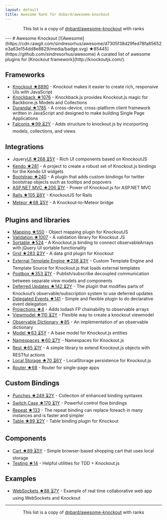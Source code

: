 ```yaml
---
layout: default
title: Awesome Rank for dnbard/awesome-knockout
---
```


<p align="center">
	This list is a copy of <a href="https://github.com/dnbard/awesome-knockout">dnbard/awesome-knockout</a> with ranks
</p>
---
# Awesome Knockout [![Awesome](https://cdn.rawgit.com/sindresorhus/awesome/d7305f38d29fed78fa85652e3a63e154dd8e8829/media/badge.svg) ★85445](https://github.com/sindresorhus/awesome)
A curated list of awesome plugins for [Knockout framework](http://knockoutjs.com/).

## Frameworks
- [Knockout ★8890](https://github.com/knockout/knockout) - Knockout makes it easier to create rich, responsive UIs with JavaScript
- [Knockback ★1076](https://github.com/kmalakoff/knockback) - Knockback.js provides Knockout.js magic for Backbone.js Models and Collections
- [Durandal ★1785](https://github.com/BlueSpire/Durandal) - A cross-device, cross-platform client framework written in JavaScript and designed to make building Single Page Applications
- [Falconjs ★99 ⏳2Y](https://github.com/stoodder/falconjs) - Adds structure to knockout.js by incorporting models, collections, and views

## Integrations
- Jquery[UI ★268 ⏳5Y](https://github.com/madcapnmckay/Knockout-UI) - Rich UI components based on KnockoutJS
- [Kendo ★281](https://github.com/kendo-labs/knockout-kendo) - A project to create a robust set of Knockout.js bindings for the Kendo UI widgets
- [Bootstrap ★240](https://github.com/billpull/knockout-bootstrap) - A plugin that adds custom bindings for twitter bootstrap objects such as tooltips and popovers
- [ASP.NET MVC ★206 ⏳1Y](https://github.com/AndreyAkinshin/knockout-mvc) - Power of Knockout.js for ASP.NET MVC
- [Rails ★105 ⏳6Y](https://github.com/dnagir/knockout-rails) - KnockoutJS for Rails
- [Meteor ★68 ⏳5Y](https://github.com/steveluscher/knockout.meteor) - A Knockout-to-Meteor bridge

## Plugins and libraries
- [Mapping ★550](https://github.com/SteveSanderson/knockout.mapping) - Object mapping plugin for KnockoutJS
- [Validation ★1007](https://github.com/Knockout-Contrib/Knockout-Validation) - A validation library for Knockout JS
- [Sortable ★524](https://github.com/rniemeyer/knockout-sortable) - A Knockout.js binding to connect observableArrays with jQuery UI sortable functionality
- [Grid ★283 ⏳3Y](https://github.com/Knockout-Contrib/KoGrid) - A data grid plugin for Knockout
- [External Template Engine ★238 ⏳3Y](https://github.com/ifandelse/Knockout.js-External-Template-Engine) - Custom Template Engine and Template Source for Knockout.js that loads external templates
- [Postbox ★353 ⏳1Y](https://github.com/rniemeyer/knockout-postbox) - Publish/subscribe decoupled communication between separate view models and components
- [Deferred Updates ★142 ⏳2Y](https://github.com/mbest/knockout-deferred-updates) - The plugin that modifies parts of Knockout’s observable/subscription system to use deferred updates
- [Delegated Events ★141](https://github.com/rniemeyer/knockout-delegatedEvents) - Simple and flexible plugin to do declarative event delegation
- [Projections ★4](https://github.com/profiscience/ko-projections) - Adds lodash FP chainability to observable arrays
- [Viewmodel ★110 ⏳2Y](https://github.com/coderenaissance/knockout.viewmodel) - Flexible way to create a knockout viewmodel
- [Observable Dictionary ★85](https://github.com/jamesfoster/knockout.observableDictionary) - An implementation of an observable dictionary
- [Model ★63 ⏳5Y](https://github.com/thelinuxlich/knockout.model) - A base model for Knockout.js entities
- [Namespaces ★60 ⏳7Y](https://github.com/hunterloftis/knockout.namespaces) - Namespaces for Knockout.js
- [Rest ★65 ⏳1Y](https://github.com/frapontillo/knockout-rest) - A simple library to extend Knockout.js objects with RESTful actions
- [Local Storage ★70 ⏳6Y](https://github.com/jimrhoskins/knockout.localStorage) - LocalStorage persistence for Knockout.js
- [Router ★68](https://github.com/profiscience/ko-component-router) - Router for single-page apps

## Custom Bindings
- [Punches ★249 ⏳2Y](https://github.com/mbest/knockout.punches) - Collection of enhanced binding syntaxes
- [Switch Case ★170 ⏳1Y](https://github.com/mbest/knockout-switch-case) - Powerful control flow bindings
- [Repeat ★133](https://github.com/mbest/knockout-repeat) - The repeat binding can replace foreach in many instances and is faster and simpler
- [Table ★89 ⏳2Y](https://github.com/mbest/knockout-table) - Table binding plugin for Knockout

## Components
- [Cart ★89 ⏳5Y](https://github.com/robconery/knockout-cart) - Simple browser-based shopping cart that uses local storage
- [Testing ★14](https://github.com/profiscience/ko-component-tester) - Helpful utilities for TDD + Knockout.js

## Examples
- [WebSockets ★88 ⏳7Y](https://github.com/carlhoerberg/knockout-websocket-example) - Example of real time collaborative web app using WebSockets and Knockout
---
<p align="center">
	This list is a copy of <a href="https://github.com/dnbard/awesome-knockout">dnbard/awesome-knockout</a> with ranks
</p>
